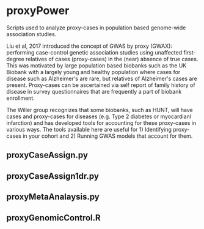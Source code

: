 # proxyPower
Scripts used to analyze proxy-cases in population based genome-wide association studies.

Liu et al, 2017 introduced the concept of GWAS by proxy (GWAX): performing case-control genetic association studies using unaffected first-degree relatives of cases (proxy-cases) in the (near) absence of true cases. This was motivated by large population based biobanks such as the UK Biobank with a largely young and healthy population where cases for disease such as Alzheimer's are rare, but relatives of Alzheimer's cases are present. Proxy-cases can be ascertained via self report of family history of disease in survey questionnaires that are frequently a part of biobank enrollment.

The Willer group recognizes that some biobanks, such as HUNT, will have cases and proxy-cases for diseases (e.g. Type 2 diabetes or myocardianl infarction) and has developed tools for accounting for these proxy-cases in various ways. The tools available here are useful for 1) Identifying proxy-cases in your cohort and 2) Running GWAS models that account for them.

## proxyCaseAssign.py 

## proxyCaseAssign1dr.py

## proxyMetaAnalaysis.py

## proxyGenomicControl.R
